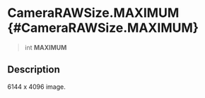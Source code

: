 CameraRAWSize.MAXIMUM {#CameraRAWSize.MAXIMUM}
=====================

> int **MAXIMUM**

Description
-----------

6144 x 4096 image.
